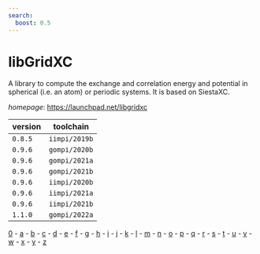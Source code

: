 ```yaml
---
search:
  boost: 0.5
---
```

# libGridXC

A library to compute the exchange and correlation energy and potential in spherical (i.e. an atom)  or periodic systems. It is based on SiestaXC.

*homepage*: <https://launchpad.net/libgridxc>

version | toolchain
--------|----------
``0.8.5`` | ``iimpi/2019b``
``0.9.6`` | ``gompi/2020b``
``0.9.6`` | ``gompi/2021a``
``0.9.6`` | ``gompi/2021b``
``0.9.6`` | ``iimpi/2020b``
``0.9.6`` | ``iimpi/2021a``
``0.9.6`` | ``iimpi/2021b``
``1.1.0`` | ``gompi/2022a``

[0](../0/index.md) - [a](../a/index.md) - [b](../b/index.md) - [c](../c/index.md) - [d](../d/index.md) - [e](../e/index.md) - [f](../f/index.md) - [g](../g/index.md) - [h](../h/index.md) - [i](../i/index.md) - [j](../j/index.md) - [k](../k/index.md) - [l](../l/index.md) - [m](../m/index.md) - [n](../n/index.md) - [o](../o/index.md) - [p](../p/index.md) - [q](../q/index.md) - [r](../r/index.md) - [s](../s/index.md) - [t](../t/index.md) - [u](../u/index.md) - [v](../v/index.md) - [w](../w/index.md) - [x](../x/index.md) - [y](../y/index.md) - [z](../z/index.md)


